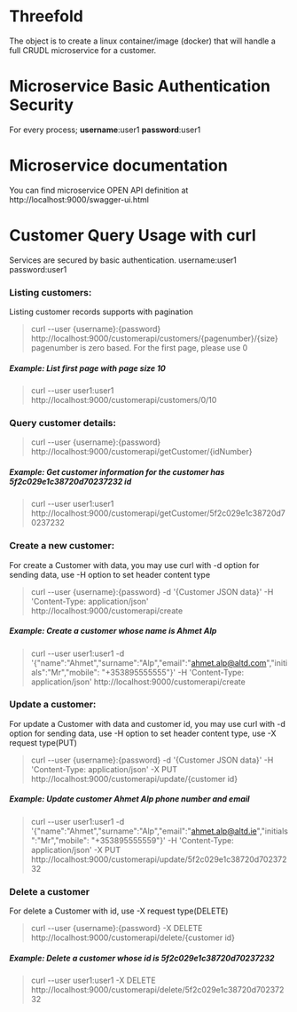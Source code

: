 # Threefold
The object is to create a linux container/image (docker) that will handle a full CRUDL microservice for a customer.

# Microservice Basic Authentication Security
For every process; **username**:user1 **password**:user1

# Microservice documentation
You can find microservice OPEN API definition at http://localhost:9000/swagger-ui.html

# Customer Query Usage with curl
Services are secured by basic authentication. username:user1 password:user1 
### Listing customers:
Listing customer records supports with pagination
> curl --user {username}:{password} http://localhost:9000/customerapi/customers/{pagenumber}/{size}
pagenumber is zero based. For the first page, please use 0
##### Example: List first page with page size 10
> curl --user user1:user1 http://localhost:9000/customerapi/customers/0/10

### Query customer details:
> curl --user {username}:{password} http://localhost:9000/customerapi/getCustomer/{idNumber}
##### Example: Get customer information for the customer has 5f2c029e1c38720d70237232 id
> curl --user user1:user1 http://localhost:9000/customerapi/getCustomer/5f2c029e1c38720d70237232

### Create a new customer:
For create a Customer with data, you may use curl with -d option for sending data, use -H option to set header content type
> curl --user {username}:{password} -d '{Customer JSON data}' -H 'Content-Type: application/json' http://localhost:9000/customerapi/create
##### Example: Create a customer whose name is Ahmet Alp
> curl --user user1:user1 -d '{"name":"Ahmet","surname":"Alp","email":"ahmet.alp@altd.com","initials":"Mr","mobile": "+353895555555"}' -H 'Content-Type: application/json' http://localhost:9000/customerapi/create

### Update a customer:
For update a Customer with data and customer id, you may use curl with -d option for sending data, use -H option to set header content type, use -X request type(PUT)
> curl --user {username}:{password} -d '{Customer JSON data}' -H 'Content-Type: application/json' -X PUT http://localhost:9000/customerapi/update/{customer id}
##### Example: Update customer Ahmet Alp phone number and email
> curl --user user1:user1 -d '{"name":"Ahmet","surname":"Alp","email":"ahmet.alp@altd.ie","initials":"Mr","mobile": "+353895555559"}' -H 'Content-Type: application/json' -X PUT http://localhost:9000/customerapi/update/5f2c029e1c38720d70237232

### Delete a customer
For delete a Customer with id, use -X request type(DELETE)
> curl --user {username}:{password} -X DELETE http://localhost:9000/customerapi/delete/{customer id}
##### Example: Delete a customer whose id is 5f2c029e1c38720d70237232
> curl --user user1:user1 -X DELETE http://localhost:9000/customerapi/delete/5f2c029e1c38720d70237232

